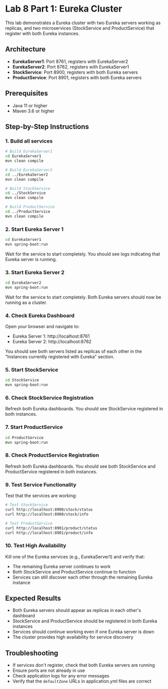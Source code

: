 # Lab 8 Part 1: Eureka Cluster

This lab demonstrates a Eureka cluster with two Eureka servers working as replicas, and two microservices (StockService and ProductService) that register with both Eureka instances.

## Architecture

- **EurekaServer1**: Port 8761, registers with EurekaServer2
- **EurekaServer2**: Port 8762, registers with EurekaServer1
- **StockService**: Port 8900, registers with both Eureka servers
- **ProductService**: Port 8901, registers with both Eureka servers

## Prerequisites

- Java 11 or higher
- Maven 3.6 or higher

## Step-by-Step Instructions

### 1. Build all services

```bash
# Build EurekaServer1
cd EurekaServer1
mvn clean compile

# Build EurekaServer2
cd ../EurekaServer2
mvn clean compile

# Build StockService
cd ../StockService
mvn clean compile

# Build ProductService
cd ../ProductService
mvn clean compile
```

### 2. Start Eureka Server 1

```bash
cd EurekaServer1
mvn spring-boot:run
```

Wait for the service to start completely. You should see logs indicating that Eureka server is running.

### 3. Start Eureka Server 2

```bash
cd EurekaServer2
mvn spring-boot:run
```

Wait for the service to start completely. Both Eureka servers should now be running as a cluster.

### 4. Check Eureka Dashboard

Open your browser and navigate to:
- Eureka Server 1: http://localhost:8761
- Eureka Server 2: http://localhost:8762

You should see both servers listed as replicas of each other in the "Instances currently registered with Eureka" section.

### 5. Start StockService

```bash
cd StockService
mvn spring-boot:run
```

### 6. Check StockService Registration

Refresh both Eureka dashboards. You should see StockService registered in both instances.

### 7. Start ProductService

```bash
cd ProductService
mvn spring-boot:run
```

### 8. Check ProductService Registration

Refresh both Eureka dashboards. You should see both StockService and ProductService registered in both instances.

### 9. Test Service Functionality

Test that the services are working:

```bash
# Test StockService
curl http://localhost:8900/stock/status
curl http://localhost:8900/stock/info

# Test ProductService
curl http://localhost:8901/product/status
curl http://localhost:8901/product/info
```

### 10. Test High Availability

Kill one of the Eureka services (e.g., EurekaServer1) and verify that:
- The remaining Eureka server continues to work
- Both StockService and ProductService continue to function
- Services can still discover each other through the remaining Eureka instance

## Expected Results

- Both Eureka servers should appear as replicas in each other's dashboard
- StockService and ProductService should be registered in both Eureka instances
- Services should continue working even if one Eureka server is down
- The cluster provides high availability for service discovery

## Troubleshooting

- If services don't register, check that both Eureka servers are running
- Ensure ports are not already in use
- Check application logs for any error messages
- Verify that the `defaultZone` URLs in application.yml files are correct

